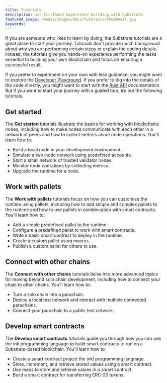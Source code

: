 ```yaml
---
title: Tutorials
description: Get firsthand experience building with Substrate.
featured_image: /media/images/docs/tutorials/thumbnail.jpg
keywords:
---
```

 
If you are someone who likes to learn by doing, the Substrate tutorials are a great place to start your journey.
Tutorials don't provide much background about _why_ you are performing certain steps or explain the coding details.
Instead, the tutorials give you hands-on experience performing the tasks essential to building your own blockchain and focus on ensuring a successful result.

If you prefer to experiment on your own with less guidance, you might want to explore the [Developer Playground]().
If you prefer to dig into the details of the code directly, you might want to start with the [Rust API]() documentation.
But if you want to start your journey with a guided tour, try out the following tutorials.

## Get started

The **Get started** tutorials illustrate the basics for working with blockchains nodes, including how to make nodes communicate with each other in a network of peers and how to collect metrics about node operations.
You'll learn how to:

* Build a local node in your development environment.
* Simulate a two-node network using predefined accounts.
* Start a small network of trusted validator nodes.
* Monitor node operations by collecting metrics.
* Upgrade the runtime for a node.

## Work with pallets

The **Work with pallets** tutorials focus on how you can customize the runtime using pallets, including how to add simple and complex pallets to the runtime and how to use pallets in combincation with smart contracts.
You'll learn how to:

* Add a simple predefined pallet to the runtime.
* Configure a predefined pallet to work with smart contracts.
* Write a basic smart contract to deploy in the runtime.
* Create a custom pallet using macros.
* Publish a custom pallet for others to use.

## Connect with other chains

The **Connect with other chains** tutorials delve into more advanced topics for moving beyond solo chain development, including how to connect your chain to other chains.
You'll learn how to:

* Turn a solo chain into a parachain.
* Deploy a local test network and interact with multiple connected parachains.
* Connect your parachain to a public test network.

## Develop smart contracts

The **Develop smart contracts** tutorials guide you through how you can use the ink programming language to build smart contracts to run on a Substrate-based blockchain.
You'll learn how to:

* Create a smart contract project the ink! programming language.
* Store, increment, and retrieve stored values using a smart contract.
* Use maps to store and retrieve values in a smart contract.
* Build a smart contract for transferring ERC-20 tokens.
